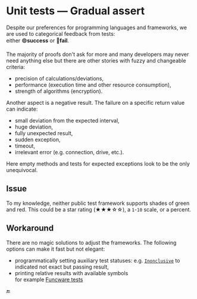 # Unit tests &mdash; Gradual assert

Despite our preferences for programming languages and frameworks, we are used to categorical feedback from tests:\
either 🟢**success** or 🔴**fail**. 

The majority of proofs don't ask for more and many developers may never need anything else but there are other stories with fuzzy and changeable criteria:

* precision of calculations/deviations,
* performance (execution time and other resource consumption),
* strength of algorithms (encryption).

Another aspect is a negative result. The failure on a specific return value can indicate:

* small deviation from the expected interval,
* huge deviation,
* fully unexpected result,
* sudden exception,
* timeout,
* irrelevant error (e.g. connection, drive, etc.).
 
Here empty methods and tests for expected exceptions look to be the only unequivocal.

## Issue

To my knowledge, neither public test framework supports shades of green and red. This could be a star rating (★★★☆☆), a `1`-`10` scale, or a percent. 

## Workaround

There are no magic solutions to adjust the frameworks. The following options can make it fast but not elegant:

+ programmatically setting auxiliary test statuses: e.g. [`Inonclusive`](https://learn.microsoft.com/en-us/dotnet/api/nunit.framework.assert.inconclusive?view=xamarin-ios-sdk-12) to indicated not exact but passing result, 
+ printing relative results with available symbols\
for example [Funcware tests](../../../src/TuttiFrutti/FuncStore.Convert.Tests/)

🔚
